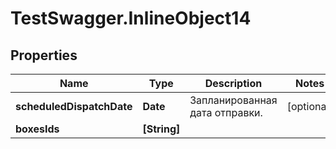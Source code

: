 # TestSwagger.InlineObject14

## Properties

Name | Type | Description | Notes
------------ | ------------- | ------------- | -------------
**scheduledDispatchDate** | **Date** | Запланированная дата отправки. | [optional] 
**boxesIds** | **[String]** |  | 


